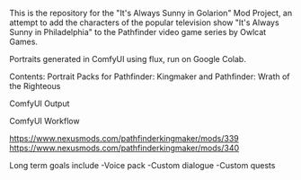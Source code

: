 This is the repository for the "It's Always Sunny in Golarion" Mod Project, an attempt to add the characters of the popular television show "It's Always Sunny in Philadelphia" to the Pathfinder video game series by Owlcat Games.

Portraits generated in ComfyUI using flux, run on Google Colab.

Contents:
Portrait Packs for Pathfinder: Kingmaker and Pathfinder: Wrath of the Righteous

ComfyUI Output

ComfyUI Workflow

https://www.nexusmods.com/pathfinderkingmaker/mods/339
https://www.nexusmods.com/pathfinderkingmaker/mods/340

Long term goals include
-Voice pack
-Custom dialogue
-Custom quests
